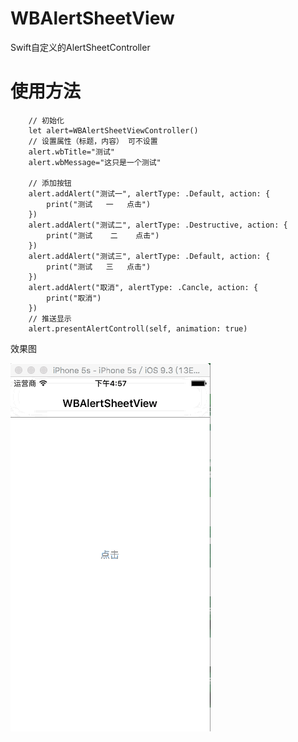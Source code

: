 # WBAlertSheetView
Swift自定义的AlertSheetController

使用方法
=======
        // 初始化
        let alert=WBAlertSheetViewController()
        // 设置属性（标题，内容） 可不设置
        alert.wbTitle="测试"
        alert.wbMessage="这只是一个测试"
        
        // 添加按钮
        alert.addAlert("测试一", alertType: .Default, action: {
            print("测试   一   点击")
        })
        alert.addAlert("测试二", alertType: .Destructive, action: {
            print("测试    二    点击")
        })
        alert.addAlert("测试三", alertType: .Default, action: {
            print("测试   三   点击")
        })
        alert.addAlert("取消", alertType: .Cancle, action: {
            print("取消")
        })
        // 推送显示
        alert.presentAlertControll(self, animation: true)
        
 效果图
 
  ![gif](https://github.com/JsonBin/WBAlertSheetView/raw/master/alertSheet.gif "自定义alertsheet")
